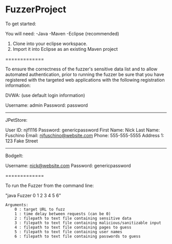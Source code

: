 FuzzerProject
=============

To get started:

You will need:
-Java
-Maven
-Eclipse (recommended)

1.  Clone into your eclipse workspace.
2.  Import it into Eclipse as an existing Maven project

=============

To ensure the correctness of the fuzzer's sensitive data list and to allow
automated authentication, prior to running the fuzzer be sure that you have 
registered with the targeted web applications with the following registration 
information:

DVWA: (use default login information)

Username:	admin
Password:	password

-------

JPetStore:

User ID: 	njf1116	
Password: 	genericpassword
First Name: Nick
Last Name:	Fuschino
Email:		njfuschino@website.com
Phone:		555-555-5555
Address 1:	123 Fake Street

-------

BodgeIt:

Username:	nick@website.com
Password:	genericpassword



=============

To run the Fuzzer from the command line:

"java Fuzzer 0 1 2 3 4 5 6"

	Arguments:
		0 : target URL to fuzz
		1 : time delay between requests (can be 0)
		2 : filepath to text file containing sensitive data
		3 : filepath to text file containing malicious/sanitizable input
		4 : filepath to text file containing pages to guess
		5 : filepath to text file containing user names 
		6 : filepath to text file containing passwords to guess